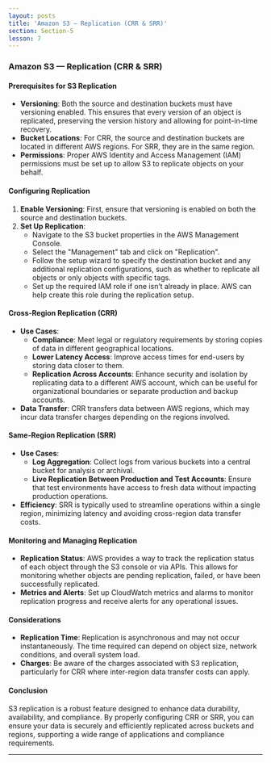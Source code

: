 ```yaml
---
layout: posts
title: 'Amazon S3 — Replication (CRR & SRR)'
section: Section-5
lesson: 7
---
```


### Amazon S3 — Replication (CRR & SRR)

#### Prerequisites for S3 Replication

- **Versioning**: Both the source and destination buckets must have versioning enabled. This ensures that every version of an object is replicated, preserving the version history and allowing for point-in-time recovery.
- **Bucket Locations**: For CRR, the source and destination buckets are located in different AWS regions. For SRR, they are in the same region.
- **Permissions**: Proper AWS Identity and Access Management (IAM) permissions must be set up to allow S3 to replicate objects on your behalf.

#### Configuring Replication

1. **Enable Versioning**: First, ensure that versioning is enabled on both the source and destination buckets.
2. **Set Up Replication**:
   - Navigate to the S3 bucket properties in the AWS Management Console.
   - Select the "Management" tab and click on "Replication".
   - Follow the setup wizard to specify the destination bucket and any additional replication configurations, such as whether to replicate all objects or only objects with specific tags.
   - Set up the required IAM role if one isn’t already in place. AWS can help create this role during the replication setup.

#### Cross-Region Replication (CRR)

- **Use Cases**:
  - **Compliance**: Meet legal or regulatory requirements by storing copies of data in different geographical locations.
  - **Lower Latency Access**: Improve access times for end-users by storing data closer to them.
  - **Replication Across Accounts**: Enhance security and isolation by replicating data to a different AWS account, which can be useful for organizational boundaries or separate production and backup accounts.
- **Data Transfer**: CRR transfers data between AWS regions, which may incur data transfer charges depending on the regions involved.

#### Same-Region Replication (SRR)

- **Use Cases**:
  - **Log Aggregation**: Collect logs from various buckets into a central bucket for analysis or archival.
  - **Live Replication Between Production and Test Accounts**: Ensure that test environments have access to fresh data without impacting production operations.
- **Efficiency**: SRR is typically used to streamline operations within a single region, minimizing latency and avoiding cross-region data transfer costs.

#### Monitoring and Managing Replication

- **Replication Status**: AWS provides a way to track the replication status of each object through the S3 console or via APIs. This allows for monitoring whether objects are pending replication, failed, or have been successfully replicated.
- **Metrics and Alerts**: Set up CloudWatch metrics and alarms to monitor replication progress and receive alerts for any operational issues.

#### Considerations

- **Replication Time**: Replication is asynchronous and may not occur instantaneously. The time required can depend on object size, network conditions, and overall system load.
- **Charges**: Be aware of the charges associated with S3 replication, particularly for CRR where inter-region data transfer costs can apply.

#### Conclusion

S3 replication is a robust feature designed to enhance data durability, availability, and compliance. By properly configuring CRR or SRR, you can ensure your data is securely and efficiently replicated across buckets and regions, supporting a wide range of applications and compliance requirements.

---
